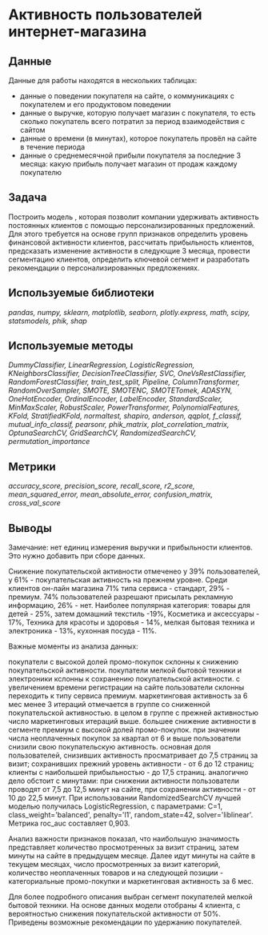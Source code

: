 # Активность пользователей интернет-магазина

## Данные

Данные для работы находятся в нескольких таблицах:
- данные о поведении покупателя на сайте, о коммуникациях с покупателем и его продуктовом поведении
- данные о выручке, которую получает магазин с покупателя, то есть сколько покупатель всего потратил за период взаимодействия с сайтом
- данные о времени (в минутах), которое покупатель провёл на сайте в течение периода
- данные о среднемесячной прибыли покупателя за последние 3 месяца: какую прибыль получает магазин от продаж каждому покупателю

## Задача

Построить модель , которая позволит компании удерживать активность постоянных клиентов с помощью персонализированных предложений. Для этого требуется на основе групп признаков определить уровень финансовой активности клиентов, рассчитать прибыльность клиентов, предсказать изменение активности в следующие 3 месяца, провести сегментацию клиентов, определить ключевой сегмент и разработать рекомендации о персонализированных предложениях.

## Используемые библиотеки
*pandas, numpy, sklearn, matplotlib, seaborn, plotly.express, math, scipy, statsmodels, phik, shap*

## Используемые методы
*DummyClassifier, LinearRegression, LogisticRegression, KNeighborsClassifier, DecisionTreeClassifier, SVC, OneVsRestClassifier, RandomForestClassifier, train_test_split, Pipeline, ColumnTransformer, RandomOverSampler, SMOTE, SMOTENC, SMOTETomek, ADASYN, OneHotEncoder, OrdinalEncoder, LabelEncoder, StandardScaler, MinMaxScaler, RobustScaler, PowerTransformer, PolynomialFeatures, KFold, StratifiedKFold, normaltest, shapiro, anderson, qqplot, f_classif, mutual_info_classif, pearsonr, phik_matrix, plot_correlation_matrix, OptunaSearchCV, GridSearchCV, RandomizedSearchCV, permutation_importance*

## Метрики
*accuracy_score, precision_score, recall_score, r2_score, mean_squared_error, mean_absolute_error, confusion_matrix, cross_val_score*

## Выводы

Замечание: нет единиц измерения выручки и прибыльности клиентов. Это нужно добавить при сборе данных.

Снижение покупательской активности отмеченео у 39% пользователей, у 61% - покупательская активность на прежнем уровне. Среди клиентов он-лайн магазина 71% типа сервиса - стандарт, 29% - премиум. 74% пользователей разрешают присылать рекламную информацию, 26% - нет. Наиболее популярная категория: товары для детей - 25%, затем домашний текстиль -19%, Косметика и аксессуары - 17%, Техника для красоты и здоровья - 14%, мелкая бытовая техника и электроника - 13%, кухонная посуда - 11%.

Важные моменты из анализа данных:

покупатели с высокой долей промо-покупок склонны к снижению покупательской активности.
покупатели мелкой бытовой техники и электроники кслонны к сохранению покупательской активности.
с увеличением времени регистрации на сайте пользователи склонны переходить к типу сервиса премиум.
маркетинговая активность за 6 мес менее 3 итераций отмечается в группе со сниженной покупательской активностью.
в целом в группе с прежней активностью число маркетинговых итераций выше.
большее снижение активности в сегменте премиум с высокой долей промо-покупок.
при значении числа неоплаченных покупок за квартал от 6 и выше пользователи снизили свою покупательскую активность.
основная доля пользователей, снизивших активность просматривает до 7,5 страниц за визит; сохранивших прежний уровень активности - от 6 до 12 страниц; клиенты с наибольшей прибыльностью - до 17,5 страниц.
аналогично дело обстоит с минутами: при снижении активности пользователи проводят от 7,5 до 12,5 минут на сайте, при сохранении активности - от 10 до 22,5 минут.
При использовании RandomizedSearchCV лучшей моделью получилась LogisticRegression, с параметрами: C=1, class_weight='balanced', penalty='l1', random_state=42, solver='liblinear'. Метрика roc_auc составляет 0,903.

Анализ важности признаков показал, что наибольшую значимость представляет количество просмотренных за визит страниц, затем минуты на сайте в предыдущем месяце. Далее идут минуты на сайте в текущем месяцах, число просмотренных за визит категорий, количество неоплаченных товаров и на следующей позиции - категориальные промо-покупки и маркетинговая активность за 6 мес.

Для более подробного описания выбран сегмент покупателей мелкой бытовой техники. На основе данных модели отобраны 4 клиента, с вероятностью снижения покупательской активности от 50%. Приведены возможные рекомендации по удержанию покупателей.
